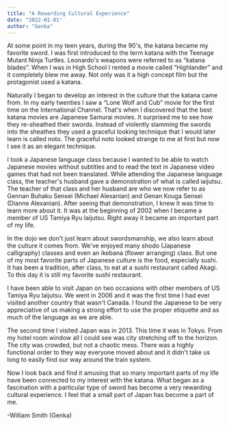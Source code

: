 ```yaml
---
title: "A Rewarding Cultural Experience"
date: "2022-01-01"
author: "Genka"
---
```


At some point in my teen years, during the 90's, the katana became my favorite sword. I was first introduced to the term katana with the Teenage Mutant Ninja Turtles. Leonardo's weapons were referred to as “katana blades”. When I was in High School I rented a movie called “Highlander” and it completely blew me away. Not only was it a high concept film but the protagonist used a katana.

Naturally I began to develop an interest in the culture that the katana came from. In my early twenties I saw a “Lone Wolf and Cub” movie for the first time on the International Channel. That's when I discovered that the best katana movies are Japanese Samurai movies. It surprised me to see how they re-sheathed their swords. Instead of violently slamming the swords into the sheathes they used a graceful looking technique that I would later learn is called noto. The graceful noto looked strange to me at first but now I see it as an elegant technique.

I took a Japanese language class because I wanted to be able to watch Japanese movies without subtitles and to read the text in Japanese video games that had not been translated. While attending the Japanese language class, the teacher's husband gave a demonstration of what is called iaijutsu. The teacher of that class and her husband are who we now refer to as Gennan Buhaku Sensei (Michael Alexanian) and Genan Kouga Sensei (Dianne Alexanian). After seeing that demonstration, I knew it was time to learn more about it. It was at the beginning of 2002 when I became a member of US Tamiya Ryu Iaijutsu. Right away it became an important part of my life.

In the dojo we don't just learn about swordsmanship, we also learn about the culture it comes from. We've enjoyed many shodo (Japanese calligraphy) classes and even an ikebana (flower arranging) class. But one of my most favorite parts of Japanese culture is the food, especially sushi. It has been a tradition, after class, to eat at a sushi restaurant called Akagi. To this day it is still my favorite sushi restaurant.

I have been able to visit Japan on two occasions with other members of US Tamiya Ryu Iaijutsu. We went in 2006 and it was the first time I had ever visited another country that wasn't Canada. I found the Japanese to be very appreciative of us making a strong effort to use the proper etiquette and as much of the language as we are able.

The second time I visited Japan was in 2013. This time it was in Tokyo. From my hotel room window all I could see was city stretching off to the horizon. The city was crowded, but not a chaotic mess. There was a highly functional order to they way everyone moved about and it didn't take us long to easily find our way around the train system.

Now I look back and find it amusing that so many important parts of my life have been connected to my interest with the katana. What began as a fascination with a particular type of sword has become a very rewarding cultural experience. I feel that a small part of Japan has become a part of me.

-William Smith (Genka)
